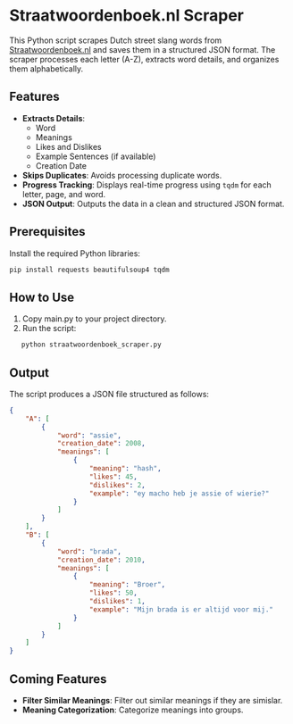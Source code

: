 # Straatwoordenboek.nl Scraper

This Python script scrapes Dutch street slang words from [Straatwoordenboek.nl](https://straatwoordenboek.nl) and saves them in a structured JSON format. The scraper processes each letter (A-Z), extracts word details, and organizes them alphabetically.

## Features
- **Extracts Details**:
  - Word
  - Meanings
  - Likes and Dislikes
  - Example Sentences (if available)
  - Creation Date
- **Skips Duplicates**: Avoids processing duplicate words.
- **Progress Tracking**: Displays real-time progress using `tqdm` for each letter, page, and word.
- **JSON Output**: Outputs the data in a clean and structured JSON format.

## Prerequisites
Install the required Python libraries:
```bash
pip install requests beautifulsoup4 tqdm
```

## How to Use
1.	Copy main.py to your project directory.
2. Run the script:
```bash
   python straatwoordenboek_scraper.py
```
## Output
The script produces a JSON file structured as follows:
```json
{
    "A": [
        {
            "word": "assie",
            "creation_date": 2008,
            "meanings": [
                {
                    "meaning": "hash",
                    "likes": 45,
                    "dislikes": 2,
                    "example": "ey macho heb je assie of wierie?"
                }
            ]
        }
    ],
    "B": [
        {
            "word": "brada",
            "creation_date": 2010,
            "meanings": [
                {
                    "meaning": "Broer",
                    "likes": 50,
                    "dislikes": 1,
                    "example": "Mijn brada is er altijd voor mij."
                }
            ]
        }
    ]
}
```

## Coming Features
- **Filter Similar Meanings**: Filter out similar meanings if they are simislar.
- **Meaning Categorization**: Categorize meanings into groups.